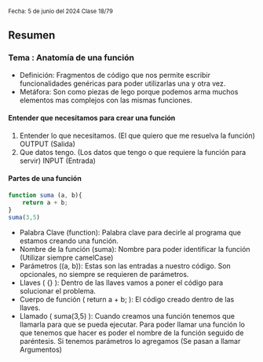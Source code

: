 <sub> Fecha: 5 de junio del 2024 </sub>
<sub> Clase 18/79 </sub>
## Resumen
### Tema : Anatomía de una función 

- Definición: Fragmentos de código que nos permite escribir funcionalidades genéricas para poder utilizarlas una y otra vez.
- Metáfora: Son como piezas de lego porque podemos arma muchos elementos mas complejos con las mismas funciones. 
#### Entender que necesitamos para crear una función

1. Entender lo que necesitamos. (El que quiero que me resuelva la función) 
   OUTPUT (Salida)
2. Que datos tengo. (Los datos que tengo o que requiere la función para servir)
   INPUT (Entrada)
#### Partes de una función 

```JavaScript
function suma (a, b){
	return a + b;
}
suma(3,5)
```
   
- Palabra Clave (function): Palabra clave para decirle al programa que estamos creando una función.
- Nombre de la función (suma): Nombre para poder identificar la función (Utilizar siempre camelCase)
- Parámetros ((a, b)): Estas son las entradas a nuestro código. Son opcionales, no siempre se requieren de parámetros. 
- Llaves ( {} ): Dentro de las llaves vamos a poner el código para solucionar el problema.
- Cuerpo de función ( return a + b; ): El código creado dentro de las llaves.
- Llamado ( suma(3,5) ): Cuando creamos una función tenemos que llamarla para que se pueda ejecutar. Para poder llamar una función lo que tenemos que hacer es poder el nombre de la función seguido de paréntesis. Si tenemos parámetros lo agregamos (Se pasan a llamar Argumentos)